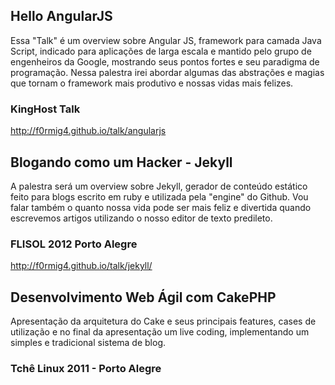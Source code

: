 ## Hello AngularJS
Essa "Talk" é um overview sobre Angular JS, framework para camada Java Script, indicado para aplicações de larga escala e mantido pelo grupo de engenheiros da Google, mostrando seus pontos fortes e seu paradigma de programação. Nessa palestra irei abordar algumas das abstrações e magias que tornam o framework mais produtivo e nossas vidas mais felizes.
### KingHost Talk
http://f0rmig4.github.io/talk/angularjs

## Blogando como um Hacker - Jekyll
A palestra será um overview sobre Jekyll, gerador de conteúdo estático feito para blogs escrito em ruby e utilizada pela "engine" do Github. Vou falar também o quanto nossa vida pode ser mais feliz e divertida quando escrevemos artigos utilizando o nosso editor de texto predileto.
### FLISOL 2012 Porto Alegre
http://f0rmig4.github.io/talk/jekyll/

## Desenvolvimento Web Ágil com CakePHP
Apresentação da arquitetura do Cake e seus principais features, cases de utilização e no final da apresentação um live coding, implementando um simples e tradicional sistema de blog.
### Tchê Linux 2011 - Porto Alegre